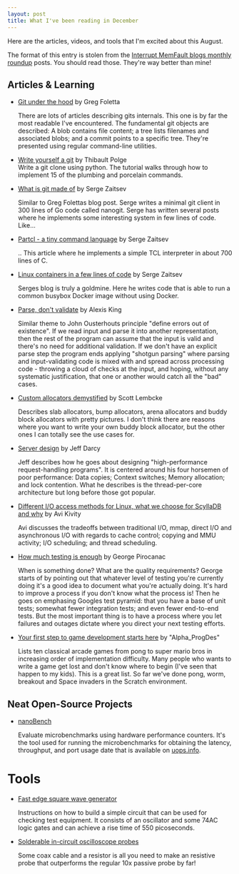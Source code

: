 ```yaml
---
layout: post
title: What I've been reading in December
---
```


<!-- excerpt start -->
Here are the articles, videos, and tools that I'm excited about this August.
<!-- excerpt end -->

The format of this entry is stolen from the [Interrupt MemFault blogs monthly roundup](https://interrupt.memfault.com/tags#roundup) posts. You should read those. They're way better than mine!

## Articles & Learning

* [Git under the hood](https://articles.foletta.org/post/git-under-the-hood/) by Greg Foletta<br/>

  There are lots of articles describing gits internals. This one is by far the most readable I've encountered. The fundamental git objects are described: A blob contains file content; a tree lists filenames and associated blobs; and a commit points to a specific tree. They're presented using regular command-line utilities.

* [Write yourself a git](https://wyag.thb.lt/) by Thibault Polge<br/>
  Write a git clone using python. The tutorial walks through how to implement 15 of the plumbing and porcelain commands.

* [What is git made of](https://zserge.com/posts/git/) by Serge Zaitsev<br/>
  
  Similar to Greg Folettas blog post. Serge writes a minimal git client in 300 lines of Go code called nanogit. Serge has written several posts where he implements some interesting system in few lines of code. Like...
  
* [Partcl - a tiny command language](https://zserge.com/posts/tcl-interpreter/) by Serge Zaitsev<br/>
  
  .. This article where he implements a simple TCL interpreter in about 700 lines of C. 
  
* [Linux containers in a few lines of code](https://zserge.com/posts/containers/) by Serge Zaitsev<br/>
  
  Serges blog is truly a goldmine. Here he writes code that is able to run a common busybox Docker image without using Docker.
  
* [Parse, don't validate](https://lexi-lambda.github.io/blog/2019/11/05/parse-don-t-validate/) by Alexis King<br/>

  Similar theme to John Ousterhouts principle "define errors out of existence". If we read input and parse it into another representation, then the rest of the program can assume that the input is valid and there's no need for additional validation. If we don't have an explicit parse step the program ends applying "shotgun parsing" where parsing and input-validating code is mixed with and spread across processing code - throwing a cloud of checks at the input, and hoping, without any systematic justification, that one or another would catch all the "bad" cases.
  
* [Custom allocators demystified](https://slembcke.github.io/Custom-Allocators) by Scott Lembcke<br/>

  Describes slab allocators, bump allocators, arena allocators and buddy block allocators with pretty pictures. I don't think there are reasons where you want to write your own buddy block allocator, but the other ones I can totally see the use cases for.

* [Server design](https://web.archive.org/web/20210512030926/http://pl.atyp.us/pages/server-design.html) by Jeff Darcy<br/>

  Jeff describes how he goes about designing "high-performance request-handling programs". It is centered around his four horsemen of poor performance: Data copies; Context switches; Memory allocation; and lock contention. What he describes is the thread-per-core architecture but long before those got popular.

* [Different I/O access methods for Linux, what we choose for ScyllaDB and why](https://www.scylladb.com/2017/10/05/io-access-methods-scylla/) by Avi Kivity<br/>

  Avi discusses the tradeoffs between traditional I/O, mmap, direct I/O and asynchronous I/O with regards to cache control; copying and MMU activity; I/O scheduling; and thread scheduling. 
  
* [How much testing is enough](https://testing.googleblog.com/2021/06/how-much-testing-is-enough.html) by George Pirocanac<br/>

  When is something done? What are the quality requirements? George starts of by pointing out that whatever level of testing you're currently doing it's a good idea to document what you're actually doing. It's hard to improve a process if you don't know what the process is! Then he goes on emphasing Googles test pyramid: that you have  a base of unit tests; somewhat fewer integration tests; and even fewer end-to-end tests. But the most important thing is to have a process where you let failures and outages dictate where you direct your next testing efforts.

* [Your first step to game development starts here](https://www.gamedev.net/articles/programming/general-and-gameplay-programming/your-first-step-to-game-development-starts-here-r2976/) by "Alpha_ProgDes"<br/>

  Lists ten classical arcade games from pong to super mario bros in increasing order of implementation difficulty. Many people who wants to write a game get lost and don't know where to begin (I've seen that happen to my kids). This is a great list. So far we've done pong, worm, breakout and Space invaders in the Scratch environment.


## Neat Open-Source Projects

* [nanoBench](https://github.com/andreas-abel/nanoBench)<br/>

  Evaluate microbenchmarks using hardware performance counters. It's the tool used for running the microbenchmarks for obtaining the latency, throughput, and port usage date that is available on [uops.info](uops.info).

# Tools

* [Fast edge square wave generator](https://community.element14.com/technologies/open-source-hardware/b/blog/posts/building-a-fast-edge-square-wave-generator)<br/>

  Instructions on how to build  a simple circuit that can be used for checking test equipment. It consists of an oscillator and some 74AC logic gates and can achieve a rise time of 550 picoseconds.

* [Solderable in-circuit oscilloscope probes](https://community.element14.com/technologies/test-and-measurement/b/blog/posts/building-solderable-in-circuit-oscilloscope-probes)<br/>

  Some coax cable and a resistor is all you need to make an resistive probe that outperforms the regular 10x passive probe by far!